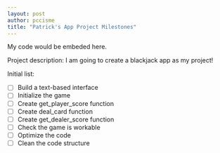 ```yaml
---
layout: post
author: pccisme
title: "Patrick's App Project Milestones"
---
```


My code would be embeded here.

Project description:
I am going to create a blackjack app as my project!

Initial list:
- [ ] Build a text-based interface
- [ ] Initialize the game
- [ ] Create get_player_score function
- [ ] Create deal_card function
- [ ] Create get_dealer_score function
- [ ] Check the game is workable
- [ ] Optimize the code
- [ ] Clean the code structure
